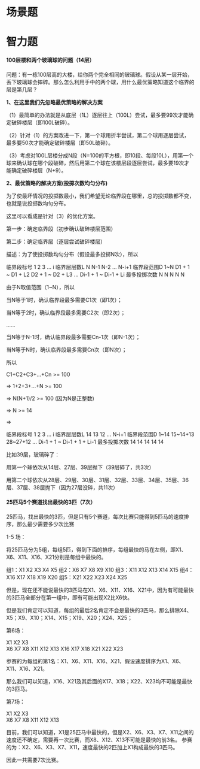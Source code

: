 # 场景题

# 智力题

#### 100层楼和两个玻璃球的问题（14层）

问题：有一栋100层高的大楼，给你两个完全相同的玻璃球。假设从某一层开始，丢下玻璃球会摔碎。那么怎么利用手中的两个球，用什么最优策略知道这个临界的层是第几层？

**1、在这里我们先忽略最优策略的解决方案**

（1）最简单的办法就是从底层（1L）逐层往上（100L）尝试，最多要99次才能确定破碎楼层（即100L破碎）。

（2）针对（1）的方案改进一下，第一个球用折半尝试，第二个球用逐层尝试，最多要50次才能确定破碎楼层（即50L破碎）。

（3）考虑对100L层楼分成N段（N=100的平方根，即10段、每段10L），用第一个球来确认球在哪个段破碎，然后用第二个球在该楼层段逐层尝试，最多要19次才能确定破碎楼层（N+9）。

**2、最优策略的解决方案(投掷次数均匀分布)**

为了使最坏情况的投掷数最小，我们希望无论临界段在哪里，总的投掷数都不变，也就是说投掷数均匀分布。

这里可以看成是针对（3）的优化方案。

第一步：确定临界段（初步确认破碎楼层范围）

第二步：确定临界层（逐层尝试破碎楼层）

描述：为了使投掷数均匀分布（假设最多投掷N次），所以

临界段标号	1	2	3	...	i
临界层层数L	N	N-1	N-2	...	N-i+1
临界段范围D	1~N	D1 + 1 ~  D1 + L2	D2 + 1 ~  D2 + L3	...	Di-1 + 1 ~ Di-1 + Li
最多投掷次数	N	N	N	N	N


由于N取值范围（1~N），所以

当N等于1时，确认临界段最多需要C1次（即1次）；

当N等于2时，确认临界段最多需要C2次（即2次）；

......

当N等于N-1时，确认临界段最多需要Cn-1次（即N-1次）；

当N等于N时，确认临界段最多需要Cn次（即N次）；

所以

C1+C2+C3+...+Cn >= 100

=>  1+2+3+...+N >= 100

=>  N(N+1)/2 >= 100 (因为N是正整数)

=> N >= 14

=>  

临界段标号	1	2	3	...	i
临界层层数L	14	13	12	...	N-i+1
临界段范围D	1~14	15~14+13	28~27+12	...	Di-1 + 1 ~ Di-1 + 1 + Li-1
最多投掷次数	14	14	14	14	14

比如39层，玻璃碎了：

用第一个球依次从14层、27层、39层抛下（39层碎了，共3次）

用第二个球依次从28层、29层、30层、31层、32层、33层、34层、35层、36层、37层、38层抛下（因为27层没碎，共11次）

#### 25匹马5个赛道找出最快的3匹（7次）

25匹马，找出最快的3匹，但是只有5个赛道，每次比赛只能得到5匹马的速度排序，那么最少需要多少次比赛

1-5 场：

将25匹马分为5组，每组5匹，得到下面的排序，每组最快的马在左侧，即X1、X6、X11、X16、X21分别是每组中最快的。

组1：X1  X2  X3  X4  X5 
组2：X6  X7  X8  X9  X10 
组3：X11 X12 X13 X14 X15 
组4：X16 X17 X18 X19 X20 
组5：X21 X22 X23 X24 X25 

但是，现在还不能说最快的3匹马在X1、X6、X11、X16、X21中，因为有可能最快的3匹马全部分在第一组中，即有可能出现X2比X6快。

但是我们肯定可以知道，每组的最后2名肯定不会是最快的3匹马，那么排除X4、X5；X9、X10；X14、X15；X19、X20；X24、X25；

第6场：

X1  X2  X3  
X6  X7  X8 
X11 X12 X13 
X16 X17 X18 
X21 X22 X23 

参赛的为每组的第1名：X1、X6、X11、X16、X21，假设速度排序为X1、X6、X11、X16、X21。

那么我们可以知道，X16、X21及其后面的X17、X18；X22、X23均不可能是最快的3匹马。

第7场：

X1  X2  X3  
X6  X7  X8 
X11 X12 X13 


目前，我们可以知道，X1是25匹马中最快的，但是X2、X6、X3、X7、X11之间的速度还不确定，需要再一次比赛，而X8、X12、X13不可能是最快的前3名。
参赛的为：X2、X6、X3、X7、X11，速度最快的2匹加上X1构成最快的3匹马。

因此一共需要7次比赛。